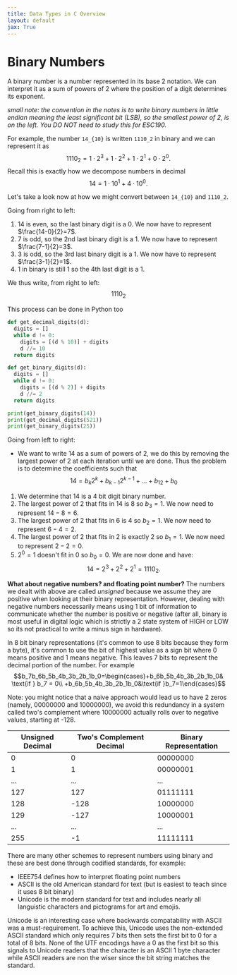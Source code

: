 ```yaml
---
title: Data Types in C Overview
layout: default
jax: True
---
```

# Binary Numbers
A binary number is a number represented in its base 2 notation. We can interpret it as a sum of powers of 2 where the position of a digit determines its exponent. 

_small note: the convention in the notes is to write binary numbers in little endian meaning the least significant bit (LSB), so the smallest power of 2, is on the left. You DO NOT need to study this for ESC190._

For example, the number `14_{10}` is written `1110_2` in binary and we can represent it as $$1110_{2} = 1\cdot2^3+1\cdot2^2+1\cdot2^1+0\cdot2^0.$$
Recall this is exactly how we decompose numbers in decimal $$14=1\cdot10^1+4\cdot10^0.$$

Let's take a look now at how we might convert between `14_{10}` and `1110_2`.

Going from right to left:
1. 14 is even, so the last binary digit is a 0. We now have to represent $\frac{14-0}{2}=7$.
1. 7 is odd, so the 2nd last binary digit is a 1. We now have to represent $\frac{7-1}{2}=3$.
1. 3 is odd, so the 3rd last binary digit is a 1. We now have to represent $\frac{3-1}{2}=1$.
1. 1 in binary is still 1 so the 4th last digit is a 1.

We thus write, from right to left: $$1110_{2}$$

This process can be done in Python too
```python
def get_decimal_digits(d):
  digits = []
  while d != 0:
    digits = [(d % 10)] + digits
    d //= 10
  return digits

def get_binary_digits(d):
  digits = []
  while d != 0:
    digits = [(d % 2)] + digits
    d //= 2
  return digits

print(get_binary_digits(14))
print(get_decimal_digits(521))
print(get_binary_digits(25))
```

Going from left to right:
- We want to write 14 as a sum of powers of 2, we do this by removing the largest power of 2 at each iteration until we are done. Thus the problem is to determine the coefficients such that $$14 = b_k2^k+b_{k-1}2^{k-1}+\dots+b_12+b_0$$
1. We determine that 14 is a 4 bit digit binary number.
1. The largest power of 2 that fits in 14 is 8 so $b_3=1$. We now need to represent $14-8=6$.
1. The largest power of 2 that fits in 6 is 4 so $b_2=1$. We now need to represent $6-4=2$.
1. The largest power of 2 that fits in 2 is exactly 2 so $b_1=1$. We now need to represent $2-2=0$.
1. $2^0=1$ doesn't fit in 0 so $b_0=0$. We are now done and have: $$14 = 2^3+2^2+2^1 = 1110_2.$$

**What about negative numbers? and floating point number?**
The numbers we dealt with above are called _unsigned_ because we assume they are positive when looking at their binary representation. However, dealing with negative numbers necessarily means using 1 bit of information to communicate whether the number is positive or negative (after all, binary is most useful in digital logic which is strictly a 2 state system of HIGH or LOW so its not practical to write a minus sign in hardware). 

In 8 bit binary representations (it's common to use 8 bits because they form a byte), it's common to use the bit of highest value as a sign bit where 0 means positive and 1 means negative. This leaves 7 bits to represent the decimal portion of the number. For example $$b_7b_6b_5b_4b_3b_2b_1b_0=\begin{cases}+b_6b_5b_4b_3b_2b_1b_0& \text{if } b_7 = 0\\ +b_6b_5b_4b_3b_2b_1b_0&\text{if }b_7=1\end{cases}$$

Note: you might notice that a naive approach would lead us to have 2 zeros (namely, 00000000 and 10000000), we avoid this redundancy in a system called two's complement where 10000000 actually rolls over to negative values, starting at -128.

| Unsigned Decimal | Two's Complement Decimal | Binary Representation |
| ---------------  | ---------------          | --------------------- |
| 0                | 0                        | 00000000              |
| 1                | 1                        | 00000001              |
| ...              | ...                      | ...                   |
| 127              | 127                      | 01111111              |
| 128              | -128                     | 10000000              |
| 129              | -127                     | 10000001              |
| ...              | ...                      | ...                   |
| 255              | -1                       | 11111111              |

There are many other schemes to represent numbers using binary and these are best done through codified standards, for example:
- IEEE754 defines how to interpret floating point numbers
- ASCII is the old American standard for text (but is easiest to teach since it uses 8 bit binary)
- Unicode is the modern standard for text and includes nearly all languistic characters and pictograms for art and emojis. 

Unicode is an interesting case where backwards compatability with ASCII was a must-requirement. To achieve this, Unicode uses the non-extended ASCII standard which only requires 7 bits then sets the first bit to 0 for a total of 8 bits. None of the UTF encodings have a 0 as the first bit so this signals to Unicode readers that the character is an ASCII 1 byte character while ASCII readers are non the wiser since the bit string matches the standard.
